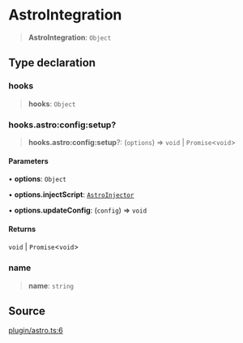 # AstroIntegration

> **AstroIntegration**: `Object`

## Type declaration

### hooks

> **hooks**: `Object`

### hooks.astro:config:setup?

> **hooks.astro:config:setup**?: (`options`) => `void` \| `Promise`\<`void`\>

#### Parameters

• **options**: `Object`

• **options\.injectScript**: [`AstroInjector`](AstroInjector.md)

• **options\.updateConfig**: (`config`) => `void`

#### Returns

`void` \| `Promise`\<`void`\>

### name

> **name**: `string`

## Source

[plugin/astro.ts:6](https://github.com/Elringus/Imgit/blob/f5cda02/src/plugin/astro.ts#L6)
